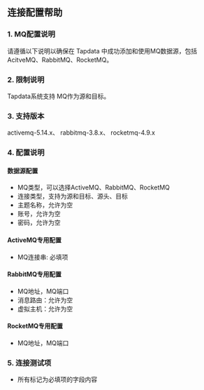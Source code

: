## **连接配置帮助**
### **1. MQ配置说明**
请遵循以下说明以确保在 Tapdata 中成功添加和使用MQ数据源，包括AcitveMQ、RabbitMQ、RocketMQ。

### **2. 限制说明**
Tapdata系统支持 MQ作为源和目标。

### **3. 支持版本**
activemq-5.14.x、 rabbitmq-3.8.x、 rocketmq-4.9.x

### **4. 配置说明**
#### **数据源配置**<br>
- MQ类型，可以选择ActiveMQ、RabbitMQ、RocketMQ
- 连接类型，支持为源和目标、源头、目标
- 主题名称，允许为空
- 账号，允许为空
- 密码，允许为空

#### **ActiveMQ专用配置**<br>
- MQ连接串: 必填项

#### **RabbitMQ专用配置**<br>
- MQ地址，MQ端口
- 消息路由：允许为空
- 虚拟主机：允许为空

#### **RocketMQ专用配置**<br>
-  MQ地址，MQ端口

### **5. 连接测试项**
- 所有标记为必填项的字段内容
